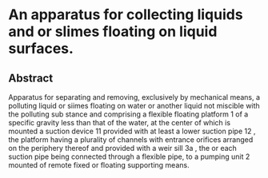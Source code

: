 # An apparatus for collecting liquids and or slimes floating on liquid surfaces.

## Abstract
Apparatus for separating and removing, exclusively by mechanical means, a polluting liquid or siimes floating on water or another liquid not miscible with the polluting sub stance and comprising a flexible floating platform 1 of a specific gravity less than that of the water, at the center of which is mounted a suction device 11 provided with at least a lower suction pipe 12 , the platform having a plurality of channels with entrance orifices arranged on the periphery thereof and provided with a weir sill 3a , the or each suction pipe being connected through a flexible pipe, to a pumping unit 2 mounted of remote fixed or floating supporting means.